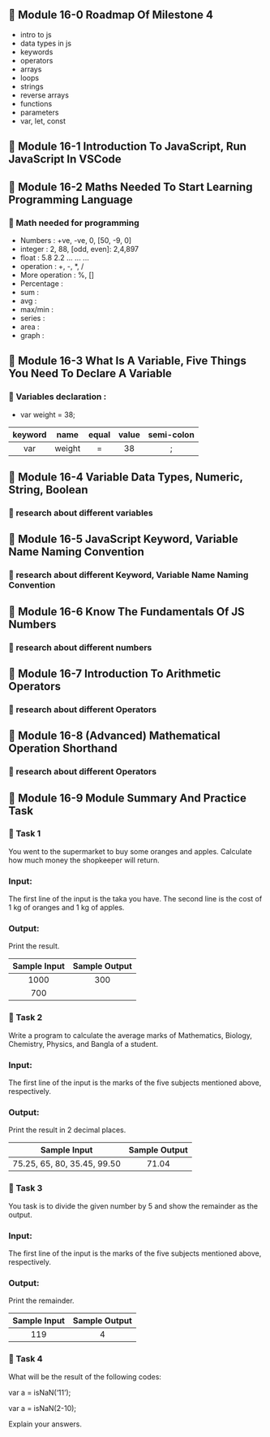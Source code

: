 ## 🎫   Module 16-0 Roadmap Of Milestone 4

- intro to js
- data types in js
- keywords
- operators
- arrays
- loops
- strings
- reverse arrays
- functions
- parameters
- var, let, const

## 🎫   Module 16-1 Introduction To JavaScript, Run JavaScript In VSCode

## 🎫   Module 16-2 Maths Needed To Start Learning Programming Language

### 🎃  Math needed for programming

- Numbers : +ve, -ve, 0, [50, -9, 0]
- integer : 2, 88, [odd, even]: 2,4,897
- float : 5.8 2.2 ... ... ... 
- operation : +, -, *, /
- More operation : %, []
- Percentage : 
- sum :
- avg :
- max/min :
- series :
- area :
- graph :

## 🎫   Module 16-3 What Is A Variable, Five Things You Need To Declare A Variable

### 🎃  Variables declaration :

- var weight = 38;


| keyword | name | equal | value | semi-colon |
| :---: | :---: | :---: | :---: | :---: |
| var | weight | = | 38 | ; |


## 🎫   Module 16-4 Variable Data Types, Numeric, String, Boolean

### 🎃  research about different variables

## 🎫   Module 16-5 JavaScript Keyword, Variable Name Naming Convention

### 🎃  research about different Keyword, Variable Name Naming Convention

## 🎫   Module 16-6 Know The Fundamentals Of JS Numbers

### 🎃  research about different numbers

## 🎫   Module 16-7 Introduction To Arithmetic Operators

### 🎃  research about different Operators 

## 🎫   Module 16-8 (Advanced) Mathematical Operation Shorthand

### 🎃  research about different Operators 

## 🎫   Module 16-9 Module Summary And Practice Task

### 🎃  Task 1

You went to the supermarket to buy some oranges and apples. Calculate how much money the shopkeeper will return.

### Input:
The first line of the input is the taka you have. The second line is the cost of 1 kg of oranges and 1 kg of apples.

### Output:
Print the result.

| Sample Input | Sample Output |
| :---: | :---: |
| 1000 | 300 |
| 700 |  |

### 🎃  Task 2

Write a program to calculate the average marks of Mathematics, Biology, Chemistry, Physics, and Bangla of a student.

### Input:
The first line of the input is the marks of the five subjects mentioned above, respectively.

### Output:
Print the result in 2 decimal places.

| Sample Input | Sample Output |
| :---: | :---: |
| 75.25, 65, 80, 35.45, 99.50 | 71.04 |

### 🎃  Task 3

You task is to divide the given number by 5 and show the remainder as the output.

### Input:
The first line of the input is the marks of the five subjects mentioned above, respectively.

### Output:
Print the remainder.

| Sample Input | Sample Output |
| :---: | :---: |
| 119 | 4 |

### 🎃  Task 4

What will be the result of the following codes:

var a = isNaN(‘11’);

var a = isNaN(2-10);

Explain your answers.









